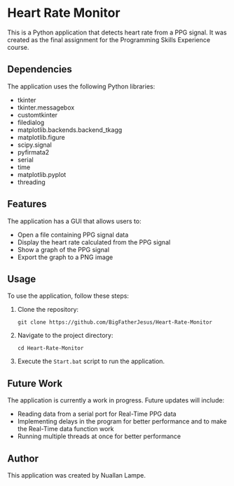 # Heart Rate Monitor

This is a Python application that detects heart rate from a PPG signal. It was created as the final assignment for the Programming Skills Experience course.

## Dependencies

The application uses the following Python libraries:

- tkinter
- tkinter.messagebox
- customtkinter
- filedialog
- matplotlib.backends.backend_tkagg
- matplotlib.figure
- scipy.signal
- pyfirmata2
- serial
- time
- matplotlib.pyplot
- threading

## Features

The application has a GUI that allows users to:

- Open a file containing PPG signal data
- Display the heart rate calculated from the PPG signal
- Show a graph of the PPG signal
- Export the graph to a PNG image

## Usage

To use the application, follow these steps:

1. Clone the repository:
    ```
    git clone https://github.com/BigFatherJesus/Heart-Rate-Monitor
    ```

2. Navigate to the project directory:
    ```
    cd Heart-Rate-Monitor
    ```

3. Execute the `Start.bat` script to run the application.

## Future Work

The application is currently a work in progress. Future updates will include:

- Reading data from a serial port for Real-Time PPG data
- Implementing delays in the program for better performance and to make the Real-Time data function work
- Running multiple threads at once for better performance

## Author

This application was created by Nuallan Lampe.
